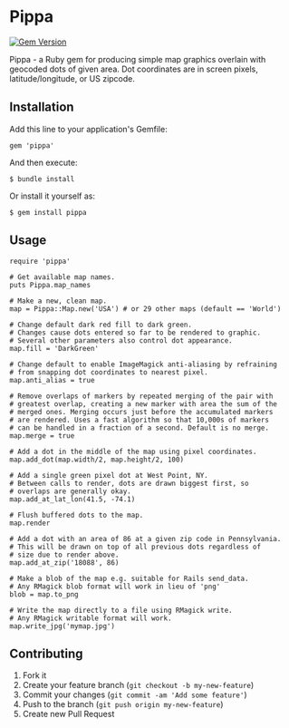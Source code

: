 # Pippa

[![Gem Version](https://badge.fury.io/rb/pippa.png)](http://badge.fury.io/rb/pippa)

Pippa - a Ruby gem for producing simple map graphics overlain with
geocoded dots of given area. Dot coordinates are in screen pixels,
latitude/longitude, or US zipcode.

## Installation

Add this line to your application's Gemfile:

    gem 'pippa'

And then execute:

    $ bundle install

Or install it yourself as:

    $ gem install pippa

## Usage

    require 'pippa'

    # Get available map names.
    puts Pippa.map_names

    # Make a new, clean map.
    map = Pippa::Map.new('USA') # or 29 other maps (default == 'World')

    # Change default dark red fill to dark green.
    # Changes cause dots entered so far to be rendered to graphic.
    # Several other parameters also control dot appearance.
    map.fill = 'DarkGreen'

    # Change default to enable ImageMagick anti-aliasing by refraining
    # from snapping dot coordinates to nearest pixel.
    map.anti_alias = true

    # Remove overlaps of markers by repeated merging of the pair with
    # greatest overlap, creating a new marker with area the sum of the
    # merged ones. Merging occurs just before the accumulated markers
    # are rendered. Uses a fast algorithm so that 10,000s of markers
    # can be handled in a fraction of a second. Default is no merge.
    map.merge = true

    # Add a dot in the middle of the map using pixel coordinates.
    map.add_dot(map.width/2, map.height/2, 100)

    # Add a single green pixel dot at West Point, NY.
    # Between calls to render, dots are drawn biggest first, so
    # overlaps are generally okay.
    map.add_at_lat_lon(41.5, -74.1)

    # Flush buffered dots to the map.
    map.render

    # Add a dot with an area of 86 at a given zip code in Pennsylvania.
    # This will be drawn on top of all previous dots regardless of
    # size due to render above.
    map.add_at_zip('18088', 86)

    # Make a blob of the map e.g. suitable for Rails send_data.
    # Any RMagick blob format will work in lieu of 'png'
    blob = map.to_png

    # Write the map directly to a file using RMagick write.
    # Any RMagick writable format will work.
    map.write_jpg('mymap.jpg')

## Contributing

1. Fork it
2. Create your feature branch (`git checkout -b my-new-feature`)
3. Commit your changes (`git commit -am 'Add some feature'`)
4. Push to the branch (`git push origin my-new-feature`)
5. Create new Pull Request
